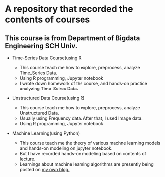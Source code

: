 # A repository that recorded the contents of courses 

## This course is from Department of Bigdata Engineering SCH Univ. 

- Time-Series Data Course(using R)
  - This course teach me how to explore, preprocess, analyze Time_Series Data.
  - Using R programming, Jupyter notebook
  - I wrote down homework of the course, and hands-on practice analyzing Time-Seires Data.
  
 - Unstructured Data Course(using R)
   - This course teach me how to explore, preprocess, analyze Unstructured Data.
   - Usually using Frequency data. After that, I used Image data.
   - Using R programming, Jupyter notebook
  
 - Machine Learning(using Python)
   - This course teach me the theory of various machne learning models and hands-on modeling on jupyter notebook.
   - But I have recorded hands-on modeling based on contents of lecture.
   - Learnings about machine learning algorithms are presently being posted on <a href='https://techblog-history-younghunjo1.tistory.com'>my own blog.</a>
   
